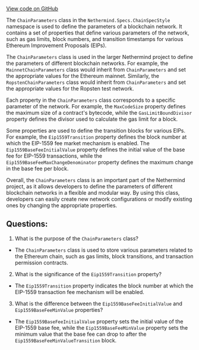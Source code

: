 [View code on GitHub](https://github.com/NethermindEth/nethermind/src/Nethermind/Nethermind.Specs/ChainSpecStyle/ChainParameters.cs)

The `ChainParameters` class in the `Nethermind.Specs.ChainSpecStyle` namespace is used to define the parameters of a blockchain network. It contains a set of properties that define various parameters of the network, such as gas limits, block numbers, and transition timestamps for various Ethereum Improvement Proposals (EIPs).

The `ChainParameters` class is used in the larger Nethermind project to define the parameters of different blockchain networks. For example, the `MainnetChainParameters` class would inherit from `ChainParameters` and set the appropriate values for the Ethereum mainnet. Similarly, the `RopstenChainParameters` class would inherit from `ChainParameters` and set the appropriate values for the Ropsten test network.

Each property in the `ChainParameters` class corresponds to a specific parameter of the network. For example, the `MaxCodeSize` property defines the maximum size of a contract's bytecode, while the `GasLimitBoundDivisor` property defines the divisor used to calculate the gas limit for a block.

Some properties are used to define the transition blocks for various EIPs. For example, the `Eip1559Transition` property defines the block number at which the EIP-1559 fee market mechanism is enabled. The `Eip1559BaseFeeInitialValue` property defines the initial value of the base fee for EIP-1559 transactions, while the `Eip1559BaseFeeMaxChangeDenominator` property defines the maximum change in the base fee per block.

Overall, the `ChainParameters` class is an important part of the Nethermind project, as it allows developers to define the parameters of different blockchain networks in a flexible and modular way. By using this class, developers can easily create new network configurations or modify existing ones by changing the appropriate properties.
## Questions: 
 1. What is the purpose of the `ChainParameters` class?
- The `ChainParameters` class is used to store various parameters related to the Ethereum chain, such as gas limits, block transitions, and transaction permission contracts.

2. What is the significance of the `Eip1559Transition` property?
- The `Eip1559Transition` property indicates the block number at which the EIP-1559 transaction fee mechanism will be enabled.

3. What is the difference between the `Eip1559BaseFeeInitialValue` and `Eip1559BaseFeeMinValue` properties?
- The `Eip1559BaseFeeInitialValue` property sets the initial value of the EIP-1559 base fee, while the `Eip1559BaseFeeMinValue` property sets the minimum value that the base fee can drop to after the `Eip1559BaseFeeMinValueTransition` block.